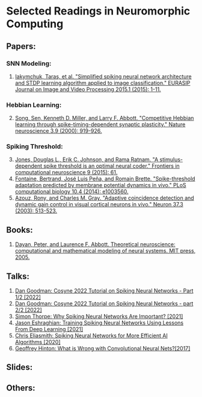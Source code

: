 # Selected Readings in Neuromorphic Computing
## Papers:
### SNN Modeling:
1. [Iakymchuk, Taras, et al. "Simplified spiking neural network architecture and STDP learning algorithm applied to image classification." EURASIP Journal on Image and Video Processing 2015.1 (2015): 1-11.](https://link.springer.com/content/pdf/10.1186/s13640-015-0059-4.pdf?pdf=button)
### Hebbian Learning:
2. [Song, Sen, Kenneth D. Miller, and Larry F. Abbott. "Competitive Hebbian learning through spike-timing-dependent synaptic plasticity." Nature neuroscience 3.9 (2000): 919-926.](https://www.nature.com/articles/nn0900_919)
### Spiking Threshold:
3. [Jones, Douglas L., Erik C. Johnson, and Rama Ratnam. "A stimulus-dependent spike threshold is an optimal neural coder." Frontiers in computational neuroscience 9 (2015): 61.](https://core.ac.uk/download/pdf/82859441.pdf)
4. [Fontaine, Bertrand, José Luis Peña, and Romain Brette. "Spike-threshold adaptation predicted by membrane potential dynamics in vivo." PLoS computational biology 10.4 (2014): e1003560.](https://pdfs.semanticscholar.org/340a/c2872b94a2146e081225908197127dd8bd77.pdf)
5. [Azouz, Rony, and Charles M. Gray. "Adaptive coincidence detection and dynamic gain control in visual cortical neurons in vivo." Neuron 37.3 (2003): 513-523.](https://core.ac.uk/download/pdf/82395083.pdf)

## Books:
1. [Dayan, Peter, and Laurence F. Abbott. Theoretical neuroscience: computational and mathematical modeling of neural systems. MIT press, 2005.](https://drive.google.com/file/d/0B9bX852JMJ__YTYzNWQ0ZmItYmU0MS00NjZmLTk1MTYtZTQ0ZDVlNDMxMDJj/view?resourcekey=0-VbLeRG9RwR4WHuVI5sA1PQ)
## Talks:
1. [Dan Goodman: Cosyne 2022 Tutorial on Spiking Neural Networks - Part 1/2 [2022]](https://youtu.be/GTXTQ_sOxak)
2. [Dan Goodman: Cosyne 2022 Tutorial on Spiking Neural Networks - part 2/2 [2022]](https://youtu.be/rfck_p0JrIc)
3. [Simon Thorpe: Why Spiking Neural Networks Are Important? [2021]](https://youtu.be/8K5oc4y0Vas)
4. [Jason Eshraghian: Training Spiking Neural Networks Using Lessons From Deep Learning [2021]](https://youtu.be/zldal7b7sJ4)
5. [Chris Eliasmith: Spiking Neural Networks for More Efficient AI Algorithms [2020]](https://youtu.be/PeW-TN3P1hk)
6. [Geoffrey Hinton: What is Wrong with Convolutional Neural Nets?[2017]](https://youtu.be/Jv1VDdI4vy4)
## Slides:
## Others:


